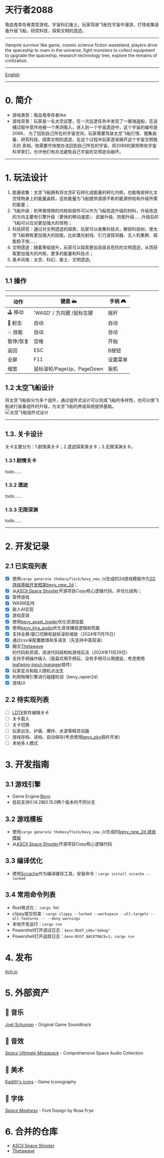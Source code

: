 # 天行者2088
吸血鬼幸存者类型游戏，宇宙科幻废土，玩家驾驶飞船在宇宙中漫游，打怪收集装备升级飞船，研究科技，探索文明的遗迹。
______
Vampire survivor like game, cosmic science fiction wasteland, players drive the spaceship to roam in the universe, fight monsters to collect equipment to upgrade the spaceship, research technology tree, explore the remains of civilization.
______
[English](https://github.com/cloudhu/skywalker2088/blob/v0.14.2/README-EN.md)
______
# 0. 简介
- 游戏类型：吸血鬼幸存者like
- 游戏背景：玩家是一名太空巡警，在一次巡逻任务中发现了一艘海盗船，在追捕过程中意外地被一个黑洞吸入，进入到一个宇宙遗迹中，这个宇宙的编号是2088，
        为了回到自己所在的宇宙空间，玩家需要驾驶太空飞船打怪、搜集装备、研究科技、探索文明的遗迹，在这个过程中玩家逐渐揭开这个宇宙文明毁灭的
        真相，他需要尽快想办法回到自己所在的宇宙，将2088的案例带给宇宙科学家们，也许他们有办法避免自己宇宙的文明走向崩坏。
______
# 1. 玩法设计
1. 能量收集：太空飞船拥有将太空矿石转化成能量的转化内核，也能吸收转化太空怪物身上的能量晶核，这些能量为飞船提供源源不断的能源供给和升级所需的能量；
2. 飞船升级：机甲类怪物的内核和部件可以作为飞船改造升级的材料，升级改造的方向主要有引擎升级（更快的移动速度）、武器升级、防御升级……升级后的飞船可以应对更加强大的怪物；
3. 科技研究：通过对文明遗迹的探索，玩家可以收集科技点，解锁科技树，使太空飞船拥有更加强大的技能，比如激光射线、引力波探测器、无人机集群、超能粒子炮……
4. 文明遗迹：随着等级提升，玩家可以探索更加高级且危险的文明遗迹，从而获取更加强大的内核，更多的能量和科技点；
5. 美术风格：太空、科幻、废土、文明遗迹。
______

## 1.1 操作
______
| 动作     | 键盘 🖮                | 手柄 🎮 |
|--------|----------------------|-------|
| 🕹️ 移动 | 'WASD' / 方向键 /鼠标左键   | 摇杆    |
| 🔫 射击  | 自动                   | 自动    |
| 💥 技能  | 自动                   | 自动    |
| 暂停/恢复  | 空格                   | 开始    |
| 返回     | ESC                  | B按钮   |
| 全屏     | F11                  | 设置菜单  |
| 缩放     | 鼠标滚轮/PageUp、PageDown | 扳机    |

## 1.2 太空飞船设计
将太空飞船拆分为多个组件，通过组件式设计可以完成飞船的多样性，也可以使飞船进行装备组件的升级，为太空飞船的养成系统提供基础。
![太空飞船组件式设计](https://github.com/cloudhu/skywalker2088/blob/v0.14.2/docs/design/draw/designs-Spaceship.png "飞船设计图")
______
##  1.3. 关卡设计
关卡主要分为：1.剧情类关卡；2.遗迹探索类关卡；3.无限深渊关卡。
###  1.3.1 剧情关卡
todo……
###  1.3.2 遗迹
todo……
###  1.3.3 无限深渊
todo……

______
# 2. 开发记录
## 2.1 已实现列表 
- [x] 使用`cargo generate thebevyflock/bevy_new_2d`生成的2d游戏模板作为[2D游戏基础开发框架bevy_new_2d](https://github.com/TheBevyFlock/bevy_new_2d)；
- [x] 从[ASCII Space Shooter](https://github.com/JamesHDuffield/ascii-rust)开源项目Copy核心逻辑代码，并优化结构；
- [x] 暂停游戏
- [x] WASM支持
- [x] 敌人AI实现
- [x] 游戏音效
- [x] 使用[bevy_asset_loader](https://github.com/NiklasEi/bevy_asset_loader)优化资源加载
- [x] 使用[bevy_kira_audio](https://github.com/NiklasEi/bevy_kira_audio)优化音效播放逻辑和性能
- [x] 支持全屏/窗口切换和鼠标滚轮缩放（2024年11月15日）
- [x] 通过csv来配置数值和多语言（先支持中英双语）
- [x] 融合[Thetawave](https://github.com/thetawavegame/thetawave)的代码和资源，改进代码结构和游戏玩法（2024年11月29日）
- [x] 支持手柄操作输入（我喜欢用手柄玩，没有手柄可以用键鼠，考虑使用[leafwing-input-manager](https://github.com/leafwing-studios/leafwing-input-manager)插件）
- [x] 玩家定点和敌人随机点出生
- [x] 利用物理引擎进行碰撞检测（bevy_rapier2d）
- [x] 游戏UI

## 2.2 待实现列表
- [ ] [LDTK](https://github.com/Trouv/bevy_ecs_ldtk)软件编辑关卡
- [ ] 关卡载入
- [ ] 关卡切换
- [ ] 玩家出生、护盾、爆炸、水波等精灵动画
- [ ] 游戏存档、读档、自动保存(考虑使用[bevy_pkv](https://github.com/johanhelsing/bevy_pkv)插件开发)
- [ ] 本地多人模式

# 3. 开发指南
## 3.1 游戏引擎
   - Game Engine:[Bevy](https://bevyengine.org/)
   - 目前支持0.14.2和0.15.0两个版本的不同分支

## 3.2 游戏模板
- 使用`cargo generate thebevyflock/bevy_new_2d`生成的[bevy_new_2d 游戏模板](https://github.com/TheBevyFlock/bevy_new_2d)
- 从[ASCII Space Shooter](https://github.com/JamesHDuffield/ascii-rust)开源项目Copy核心逻辑代码

## 3.3 编译优化
- 使用[Sccache](https://github.com/mozilla/sccache)作为编译缓存工具，安装命令：`cargo install sccache --locked`

## 3.4 常用命令列表
- Rust格式化： `cargo fmt`
- clippy提交检查：`cargo clippy --locked --workspace --all-targets --all-features -- --deny warnings`
- 本地开发运行：`cargo run`
- Powershell打开调试日志：`$env:RUST_LOG="debug"`
- Powershell打开追踪日志：`$env:RUST_BACKTRACE=1; cargo run`

# 4. 发布
[Itch.io](https://cloudhu.itch.io/skywalker2088)

# 5. 外部资产

## 🎵 音乐
[Joel Schuman](https://joelhasa.site/) - Original Game Soundtrack

## 📢 音效
[*Space Ultimate Megapack*](https://gamesupply.itch.io/ultimate-space-game-mega-asset-package) - Comprehensive Space Audio Collection

## 🎨 美术
[Kadith's icons](https://kadith.itch.io/kadiths-free-icons) - Game Iconography

## 📜 字体
[*Space Madness*](https://modernmodron.itch.io/) - Font Design by Rose Frye

# 6. 合并的仓库
- [ASCII Space Shooter](https://github.com/JamesHDuffield/ascii-rust)
- [Thetawave](https://github.com/thetawavegame/thetawave)